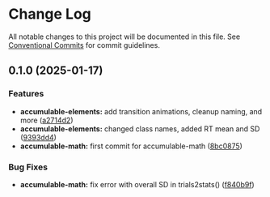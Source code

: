 # Change Log

All notable changes to this project will be documented in this file.
See [Conventional Commits](https://conventionalcommits.org) for commit guidelines.

## 0.1.0 (2025-01-17)


### Features

* **accumulable-elements:** add transition animations, cleanup naming, and more ([a2714d2](https://github.com/decidables/decidables/commit/a2714d25045ac724ae26ba9a6f40f41c5d89497f))
* **accumulable-elements:** changed class names, added RT mean and SD ([9393dd4](https://github.com/decidables/decidables/commit/9393dd42f114f55257848be18eecf0c25ab22631))
* **accumulable-math:** first commit for accumulable-math ([8bc0875](https://github.com/decidables/decidables/commit/8bc0875220b75a912e62ea25233e55d33f9150aa))


### Bug Fixes

* **accumulable-math:** fix error with overall SD in trials2stats() ([f840b9f](https://github.com/decidables/decidables/commit/f840b9f2b970b61c6549395bf7539291e0a32d5e))
